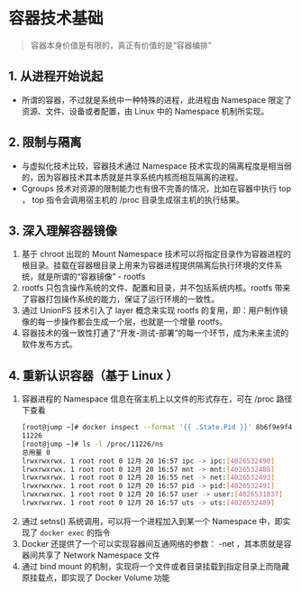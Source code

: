 # 容器技术基础
> 容器本身价值是有限的，真正有价值的是“容器编排”
## 1. 从进程开始说起
- 所谓的容器，不过就是系统中一种特殊的进程，此进程由 Namespace 限定了资源、文件、设备或者配置，由 Linux 中的 Namespace 机制所实现。
## 2. 限制与隔离
- 与虚拟化技术比较，容器技术通过 Namespace 技术实现的隔离程度是相当弱的，因为容器技术其本质就是共享系统内核而相互隔离的进程。
- Cgroups 技术对资源的限制能力也有很不完善的情况，比如在容器中执行 top ， top 指令会调用宿主机的 /proc 目录生成宿主机的执行结果。
## 3. 深入理解容器镜像
1. 基于 chroot 出现的 Mount Namespace 技术可以将指定目录作为容器进程的根目录。挂载在容器根目录上用来为容器进程提供隔离后执行环境的文件系统，就是所谓的“容器镜像” - rootfs
2. rootfs 只包含操作系统的文件、配置和目录，并不包括系统内核。rootfs 带来了容器打包操作系统的能力，保证了运行环境的一致性。
3. 通过 UnionFS 技术引入了 layer 概念来实现 rootfs 的复用，即：用户制作镜像的每一步操作都会生成一个层，也就是一个增量 rootfs。
4. 容器技术的强一致性打通了“开发-测试-部署”的每一个环节，成为未来主流的软件发布方式。
## 4. 重新认识容器（基于 Linux ）
1. 容器进程的 Namespace 信息在宿主机上以文件的形式存在，可在 /proc 路径下查看
    ```bash
    [root@jump ~]# docker inspect --format '{{ .State.Pid }}' 8b6f9e9f4e0b
    11226
    [root@jump ~]# ls -l /proc/11226/ns
    总用量 0
    lrwxrwxrwx. 1 root root 0 12月 20 16:57 ipc -> ipc:[4026532490]
    lrwxrwxrwx. 1 root root 0 12月 20 16:57 mnt -> mnt:[4026532488]
    lrwxrwxrwx. 1 root root 0 12月 20 16:55 net -> net:[4026532493]
    lrwxrwxrwx. 1 root root 0 12月 20 16:57 pid -> pid:[4026532491]
    lrwxrwxrwx. 1 root root 0 12月 20 16:57 user -> user:[4026531837]
    lrwxrwxrwx. 1 root root 0 12月 20 16:57 uts -> uts:[4026532489]
    ```
2. 通过 setns() 系统调用，可以将一个进程加入到某一个 Namespace 中，即实现了 `docker exec` 的指令
3. Docker 还提供了一个可以实现容器间互通网络的参数： -net ，其本质就是容器间共享了 Network Namespace 文件
4. 通过 bind mount 的机制，实现将一个文件或者目录挂载到指定目录上而隐藏原挂载点，即实现了 Docker Volume 功能